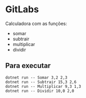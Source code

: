 # GitLabs

Calculadora com as funções:
- somar
- subtrair 
- multiplicar
- dividir

## Para executar 
```
dotnet run -- Somar 3,2 2,3
dotnet run -- Subtrair 15,3 2,6
dotnet run -- Multiplicar 9,3 1,3
dotnet run -- Dividir 10,0 2,0
```